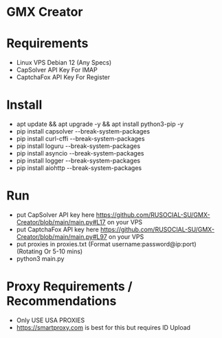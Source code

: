 # GMX Creator

# Requirements
- Linux VPS Debian 12 (Any Specs)
- CapSolver API Key For IMAP
- CaptchaFox API Key For Register

# Install
- apt update && apt upgrade -y && apt install python3-pip -y
- pip install capsolver --break-system-packages
- pip install curl-cffi --break-system-packages
- pip install loguru --break-system-packages
- pip install asyncio --break-system-packages
- pip install logger --break-system-packages
- pip install aiohttp --break-system-packages

# Run
- put CapSolver API key here https://github.com/RUSOCIAL-SU/GMX-Creator/blob/main/main.py#L17 on your VPS
- put CaptchaFox API key here https://github.com/RUSOCIAL-SU/GMX-Creator/blob/main/main.py#L97 on your VPS
- put proxies in proxies.txt (Format username:password@ip:port) (Rotating Or 5-10 mins)
- python3 main.py

# Proxy Requirements / Recommendations
- Only USE USA PROXIES
- https://smartproxy.com is best for this but requires ID Upload
